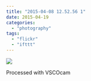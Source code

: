 ```yaml
---
title: "2015-04-08 12.52.56 1"
date: 2015-04-19
categories: 
  - "photography"
tags: 
  - "flickr"
  - "ifttt"
---
```


![](https://farm9.staticflickr.com/8736/16992443197_042f421706_b.jpg)  

Processed with VSCOcam

